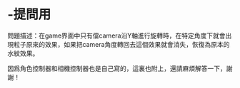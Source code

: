 # -提問用
問題描述：在game界面中只有儅camera沿Y軸進行旋轉時，在特定角度下就會出現粒子原來的效果，如果把camera角度轉回去這個效果就會消失，恢復為原本的水紋效果。

因爲角色控制器和相機控制器也是自己寫的，這裏也附上，還請麻煩解答一下，謝謝！

